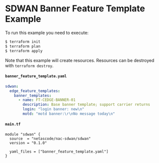 <!-- BEGIN_TF_DOCS -->
# SDWAN Banner Feature Template Example
To run this example you need to execute:
```bash
$ terraform init
$ terraform plan
$ terraform apply
```
Note that this example will create resources. Resources can be destroyed with `terraform destroy`.

#### `banner_feature_template.yaml`

```yaml
sdwan:
  edge_feature_templates:
    banner_templates:
      - name: FT-CEDGE-BANNER-01
        description: Base banner template; support carrier returns
        login: "login banner: new\n"
        motd: "motd banner:\r\nNo message today\n"
```

#### `main.tf`

```hcl
module "sdwan" {
  source  = "netascode/nac-sdwan/sdwan"
  version = "0.1.0"

  yaml_files = ["banner_feature_template.yaml"]
}
```
<!-- END_TF_DOCS -->
